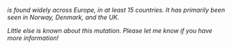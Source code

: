 <Var name="20B/S:626S"/> is found widely across Europe, in at least 15 countries. It has primarily been seen in Norway, Denmark, and the UK.

_Little else is known about this mutation. Please let me know if you have more information!_
